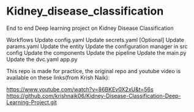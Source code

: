 # Kidney_disease_classification
End to end Deep learning project on Kidney Disease Classification

Workflows
Update config.yaml
Update secrets.yaml [Optional]
Update params.yaml
Update the entity
Update the configuration manager in src config
Update the components
Update the pipeline
Update the main.py
Update the dvc.yaml
app.py

This repo is made for practice, the original repo and youtube video is available on these links(from Krish Naik):

https://www.youtube.com/watch?v=86BKEv0X2xU&t=56s
https://github.com/krishnaik06/Kidney-Disease-Classification-Deep-Learning-Project.git

